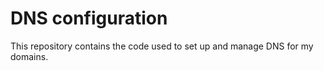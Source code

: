 # DNS configuration

This repository contains the code used to set up and manage DNS for my domains.

